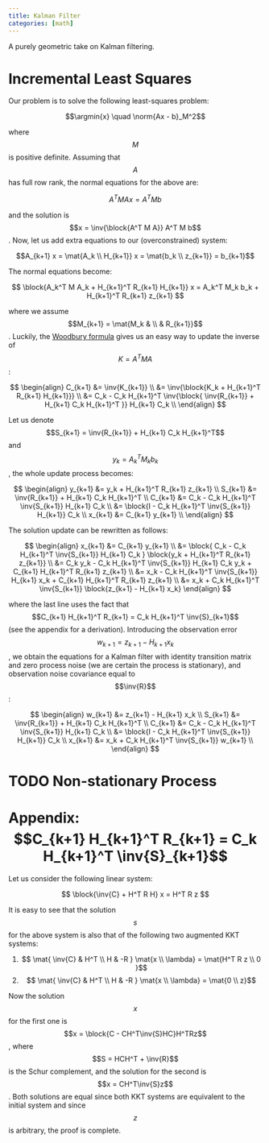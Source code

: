 ```yaml
---
title: Kalman Filter
categories: [math]
---
```


A purely geometric take on Kalman filtering.

# Incremental Least Squares

Our problem is to solve the following least-squares problem: 

$$\argmin{x} \quad \norm{Ax - b}_M^2$$

where $$M$$ is positive definite. Assuming that $$A$$ has full row
rank, the normal equations for the above are:

$$ A^T M A x = A^T M b $$

and the solution is $$x = \inv{\block{A^T M A}} A^T M b$$. Now, let us
add extra equations to our (overconstrained) system:

$$A_{k+1} x = \mat{A_k \\ H_{k+1}} x = \mat{b_k \\ z_{k+1}} = b_{k+1}$$

The normal equations become:

$$ \block{A_k^T M A_k + H_{k+1}^T R_{k+1} H_{k+1}} x = A_k^T M_k b_k + H_{k+1}^T R_{k+1} z_{k+1} $$

where we assume $$M_{k+1} = \mat{M_k & \\ & R_{k+1}}$$. Luckily, the
[Woodbury formula](https://en.wikipedia.org/wiki/Woodbury_matrix_identity)
gives us an easy way to update the inverse of $$K = A^T M A$$:

$$
\begin{align} 
C_{k+1} &= \inv{K_{k+1}} \\
	&= \inv{\block{K_k + H_{k+1}^T R_{k+1} H_{k+1}}} \\
	&= C_k - C_k H_{k+1}^T \inv{\block{ \inv{R_{k+1}} + H_{k+1} C_k H_{k+1}^T }} H_{k+1} C_k \\
\end{align}
$$

Let us denote $$S_{k+1} = \inv{R_{k+1}} + H_{k+1} C_k H_{k+1}^T$$ and $$y_k =
A_k^T M_k b_k$$, the whole update process becomes:

$$
\begin{align} 
y_{k+1} &= y_k + H_{k+1}^T R_{k+1} z_{k+1} \\
S_{k+1} &= \inv{R_{k+1}} + H_{k+1} C_k H_{k+1}^T \\
C_{k+1} &= C_k - C_k H_{k+1}^T \inv{S_{k+1}} H_{k+1} C_k \\
        &= \block{I - C_k H_{k+1}^T \inv{S_{k+1}} H_{k+1}} C_k \\
x_{k+1} &= C_{k+1} y_{k+1} \\		
\end{align}
$$		

The solution update can be rewritten as follows:

$$
\begin{align}
x_{k+1} &= C_{k+1} y_{k+1} \\
&= \block{ C_k - C_k H_{k+1}^T \inv{S_{k+1}} H_{k+1} C_k } \block{y_k + H_{k+1}^T R_{k+1} z_{k+1}} \\
&= C_k y_k - C_k H_{k+1}^T \inv{S_{k+1}} H_{k+1} C_k y_k + C_{k+1} H_{k+1}^T R_{k+1} z_{k+1} \\
&= x_k - C_k H_{k+1}^T \inv{S_{k+1}} H_{k+1} x_k + C_{k+1} H_{k+1}^T R_{k+1} z_{k+1} \\
&= x_k + C_k H_{k+1}^T \inv{S_{k+1}} \block{z_{k+1} -  H_{k+1} x_k}
\end{align}
$$

where the last line uses the fact that $$C_{k+1} H_{k+1}^T R_{k+1} = C_k
H_{k+1}^T \inv{S}_{k+1}$$ (see the appendix for a
derivation). Introducing the observation error $$w_{k+1} = z_{k+1} -
H_{k+1} x_k$$, we obtain the equations for a Kalman filter with
identity transition matrix and zero process noise (we are certain the
process is stationary), and observation noise covariance equal to
$$\inv{R}$$:

$$
\begin{align} 
w_{k+1} &= z_{k+1} - H_{k+1} x_k \\ 
S_{k+1} &= \inv{R_{k+1}} + H_{k+1} C_k H_{k+1}^T \\
C_{k+1} &= C_k - C_k H_{k+1}^T \inv{S_{k+1}} H_{k+1} C_k \\
        &= \block{I - C_k H_{k+1}^T \inv{S_{k+1}} H_{k+1}} C_k \\
x_{k+1} &= x_k + C_k H_{k+1}^T \inv{S_{k+1}} w_{k+1} \\		
\end{align}
$$

# TODO Non-stationary Process


# Appendix: $$C_{k+1} H_{k+1}^T R_{k+1} = C_k H_{k+1}^T \inv{S}_{k+1}$$

Let us consider the following linear system:

$$ \block{\inv{C} + H^T R H} x = H^T R z $$

It is easy to see that the solution $$s$$ for the above system is also
that of the following two augmented KKT systems:

1. $$ \mat{ \inv{C} & H^T \\ H & -R } \mat{x \\ \lambda} = \mat{H^T R z \\ 0 }$$
2. $$ \mat{ \inv{C} & H^T \\ H & -R } \mat{x \\ \lambda} = \mat{0 \\ z}$$

Now the solution $$x$$ for the first one is $$x = \block{C -
CH^T\inv{S}HC}H^TRz$$, where $$S = HCH^T + \inv{R}$$ is the Schur
complement, and the solution for the second is $$x = CH^T\inv{S}z$$.
Both solutions are equal since both KKT systems are equivalent to the
initial system and since $$z$$ is arbitrary, the proof is complete.

